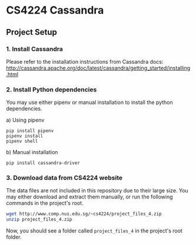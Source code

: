 # CS4224 Cassandra

## Project Setup

### 1. Install Cassandra

Please refer to the installation instructions from Cassandra docs:
http://cassandra.apache.org/doc/latest/cassandra/getting_started/installing.html

### 2. Install Python dependencies

You may use either pipenv or manual installation to install the python dependencies.

a) Using pipenv
```
pip install pipenv
pipenv install
pipenv shell
```

b) Manual installation
```
pip install cassandra-driver
```

### 3. Download data from CS4224 website

The data files are not included in this repository due to their large size. You may either download and extract them manually, or run the following commands in the project's root.

```bash
wget http://www.comp.nus.edu.sg/~cs4224/project_files_4.zip
unzip project_files_4.zip
```

Now, you should see a folder called `project_files_4` in the project's root folder.